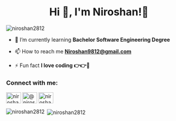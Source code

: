 <h1 align="center">Hi 👋, I'm Niroshan!👀</h1>
<p align="left"> <img src="https://komarev.com/ghpvc/?username=niroshan2812&label=Profile%20views&color=0e75b6&style=flat" alt="niroshan2812" /> </p>

- 🌱 I’m currently learning **Bachelor Software Engineering Degree**

- 📫 How to reach me **Niroshan9812@gmail.com**

- ⚡ Fun fact **I love coding 👉👉🎉**



<h3 align="left">Connect with me:</h3>
<p align="left">
<a href="https://linkedin.com/in/niroshan dharmaisiri" target="blank"><img align="center" src="https://raw.githubusercontent.com/rahuldkjain/github-profile-readme-generator/master/src/images/icons/Social/linked-in-alt.svg" alt="niroshan dharmaisiri" height="30" width="40" /></a>
<a href="https://medium.com/@niroshan98" target="blank"><img align="center" src="https://raw.githubusercontent.com/rahuldkjain/github-profile-readme-generator/master/src/images/icons/Social/medium.svg" alt="@niroshan98" height="30" width="40" /></a>
<a href="https://www.hackerrank.com/niroshan_28" target="blank"><img align="center" src="https://raw.githubusercontent.com/rahuldkjain/github-profile-readme-generator/master/src/images/icons/Social/hackerrank.svg" alt="niroshan_28" height="30" width="40" /></a>
</p>


<p><img align="left" src="https://github-readme-stats.vercel.app/api/top-langs?username=niroshan2812&show_icons=true&locale=en&layout=compact" alt="niroshan2812" /></p>

<p>&nbsp;<img align="center" src="https://github-readme-stats.vercel.app/api?username=niroshan2812&show_icons=true&locale=en" alt="niroshan2812" /></p>



